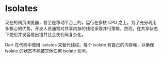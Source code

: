 # Isolates
现在的网页浏览器，甚至是移动平台上的，运行在多核 CPU 之上。为了充分利用多核心的优势，开发人员通常对共享内存的线程采取并行策略。然而，在共享状态下使用并发容易出错并且会使代码复杂化。

Dart 在代码中使用 isolates 来替代线程。每个 isolate 有自己的内存堆，以确保 isolate 的状态不能被其他任何 isolate 访问。
